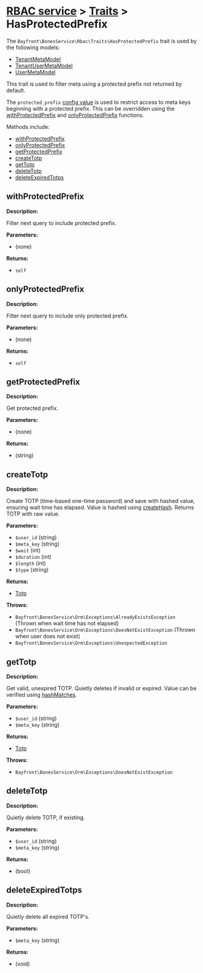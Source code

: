 # [RBAC service](../README.md) > [Traits](README.md) > HasProtectedPrefix

The `Bayfront\BonesService\Rbac\Traits\HasProtectedPrefix` trait is used by the following models:

- [TenantMetaModel](../models/tenantmeta.md)
- [TenantUserMetaModel](../models/tenantusermeta.md)
- [UserMetaModel](../models/usermeta.md)

This trait is used to filter meta using a protected prefix not returned by default.

The `protected_prefix` [config value](../setup.md#configuration) is used to restrict access to meta keys beginning with a protected prefix.
This can be overridden using the [withProtectedPrefix](#withprotectedprefix) and [onlyProtectedPrefix](#onlyprotectedprefix) functions.

Methods include:

- [withProtectedPrefix](#withprotectedprefix)
- [onlyProtectedPrefix](#onlyprotectedprefix)
- [getProtectedPrefix](#getprotectedprefix)
- [createTotp](#createtotp)
- [getTotp](#gettotp)
- [deleteTotp](#deletetotp)
- [deleteExpiredTotps](#deleteexpiredtotps)

## withProtectedPrefix

**Description:**

Filter next query to include protected prefix.

**Parameters:**

- (none)

**Returns:**

- `self`

## onlyProtectedPrefix

**Description:**

Filter next query to include only protected prefix.

**Parameters:**

- (none)

**Returns:**

- `self`

## getProtectedPrefix

**Description:**

Get protected prefix.

**Parameters:**

- (none)

**Returns:**

- (string)

## createTotp

**Description:**

Create TOTP (time-based one-time password) and save with hashed value, ensuring wait time has elapsed.
Value is hashed using [createHash](../rbacservice.md#createhash).
Returns TOTP with raw value.

**Parameters:**

- `$user_id` (string)
- `$meta_key` (string)
- `$wait` (int)
- `$duration` (int)
- `$length` (int)
- `$type` (string)

**Returns:**

- [Totp](../totp.md)

**Throws:**

- `Bayfront\BonesService\Orm\Exceptions\AlreadyExistsException` (Thrown when wait time has not elapsed)
- `Bayfront\BonesService\Orm\Exceptions\DoesNotExistException` (Thrown when user does not exist)
- `Bayfront\BonesService\Orm\Exceptions\UnexpectedException`

## getTotp

**Description:**

Get valid, unexpired TOTP.
Quietly deletes if invalid or expired.
Value can be verified using [hashMatches](../rbacservice.md#hashmatches).

**Parameters:**

- `$user_id` (string)
- `$meta_key` (string)

**Returns:**

- [Totp](../totp.md)

**Throws:**

- `Bayfront\BonesService\Orm\Exceptions\DoesNotExistException`

## deleteTotp

**Description:**

Quietly delete TOTP, if existing.

**Parameters:**

- `$user_id` (string)
- `$meta_key` (string)

**Returns:**

- (bool)

## deleteExpiredTotps

**Description:**

Quietly delete all expired TOTP's.

**Parameters:**

- `$meta_key` (string)

**Returns:**

- (void)